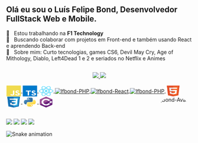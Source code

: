 ## Olá eu sou o Luís Felipe Bond, Desenvolvedor FullStack Web e Mobile.


 :rocket:  &nbsp; Estou trabalhando na **F1 Technology**
 <br/> :purple_heart: &nbsp; Buscando colaborar com projetos em Front-end e também usando React e aprendendo Back-end
 <br/> 💬  &nbsp; Sobre mim: Curto tecnologias, games CS6, Devil May Cry, Age of Mithology, Diablo, Left4Dead 1 e 2 e seriados no Netflix e Animes

##

<div align="center">
  <a href="https://github.com/lfbond">
   <img height="150em" src="https://github-readme-stats.vercel.app/api?username=lfbond&show_icons=true&theme=blue-green&include_all_commits=true&count_private=true"/>
    <img height="150em" src="https://github-readme-stats.vercel.app/api/top-langs/?username=lfbond&layout=compact&langs_count=7&theme=blue-green"/>
</div>
 
<div style="display: inline_block"><br>
  <img align="center" alt="lfbond-Js" height="30" width="40" src="https://raw.githubusercontent.com/devicons/devicon/master/icons/javascript/javascript-plain.svg">
  <img align="center" alt="lfbond-Ts" height="30" width="40" src="https://raw.githubusercontent.com/devicons/devicon/master/icons/typescript/typescript-plain.svg">
  <img align="center" alt="lfbond-React" height="30" width="40" src="https://raw.githubusercontent.com/devicons/devicon/master/icons/react/react-original.svg">
  <img align="center" alt="lfbond-PHP" height="40" width="50" src="https://cdn.jsdelivr.net/gh/devicons/devicon/icons/php/php-original.svg" />
  <img align="center" alt="lfbond-React" height="30" width="40" src="https://cdn.jsdelivr.net/gh/devicons/devicon/icons/nodejs/nodejs-original.svg" />
  <img align="center" alt="lfbond-PHP" height="40" width="50" src="https://cdn.jsdelivr.net/gh/devicons/devicon/icons/mysql/mysql-original-wordmark.svg" />
  <img align="center" alt="lfbond-HTML" height="30" width="40" src="https://raw.githubusercontent.com/devicons/devicon/master/icons/html5/html5-original.svg">
  <img align="center" alt="lfbond-CSS" height="30" width="40" src="https://raw.githubusercontent.com/devicons/devicon/master/icons/css3/css3-original.svg">
  <img align="center" alt="lfbond-Python" height="30" width="40" src="https://raw.githubusercontent.com/devicons/devicon/master/icons/python/python-original.svg">
  <img align="center" alt="lfbond-Csharp" height="30" width="40" src="https://raw.githubusercontent.com/devicons/devicon/master/icons/csharp/csharp-original.svg">
 
 <img align="right" alt="Bond-Avatar" height="200" style="border-radius:100px;" src="https://user-images.githubusercontent.com/69223872/139492232-32d7ab04-8c21-4c10-9937-65e8e046ee0b.png?width=700&height=700">

 
  ##
 
<div style="display: inline_block">   
  <a href="https://instagram.com/luis_felipe_bond" target="_blank"><img src="https://img.shields.io/badge/-Instagram-%23E4405F?style=for-the-badge&logo=instagram&logoColor=white" target="_blank"></a>
  <a href="https://www.facebook.com/luisfelipe.bond/" target="_blank"><img src="https://img.shields.io/badge/Facebook-1877F2?style=for-the-badge&logo=facebook&logoColor=white" target="_blank"></a>
  <a href = "mailto:luisfelipe.bond@gmail.com"><img src="https://img.shields.io/badge/-Gmail-%23333?style=for-the-badge&logo=gmail&logoColor=white" target="_blank"></a>
  <a href="https://www.linkedin.com/in/luís-felipe-de-souza-bond-366bb213a/" target="_blank"><img src="https://img.shields.io/badge/-LinkedIn-%230077B5?style=for-the-badge&logo=linkedin&logoColor=white" target="_blank"></a> 
 
  
</div>
 
  ![Snake animation](https://github.com/lfbond/lfbond/blob/output/github-contribution-grid-snake.svg) 
 
  <!-- Proudly created with GPRM ( https://gprm.itsvg.in ) -->
  
 <!-- ![Snake animation](https://github.com/lfbond/lfbond/blob/output/github-contribution-grid-snake.svg) -->
